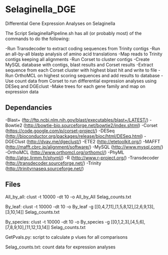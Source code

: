 Selaginella_DGE
===============

Differential Gene Expression Analyses on Selaginella

The Script SelaginellaPipeline.sh has all (or probably most) of the commands to do the following:

-Run Transdecoder to extract coding sequences from Trinity contigs
-Run an all-by-all blastp analysis of amino acid translations
-Map reads to Trinity contigs keeping all alignments
-Run Corset to cluster contigs
-Create MySQL database with contigs, blast results and Corset results
-Extract sequence from each Corset cluster with highest blast hit and write to file
-Run OrthoMCL on highest scoring sequences and add results to database
-Use count data from Corset to run differential expression analyses using DESeq and DGEclust
-Make trees for each gene family and map on expression data

Dependancies
------------
-Blast+ (ftp://ftp.ncbi.nlm.nih.gov/blast/executables/blast+/LATEST/)
-Bowtie2 (http://bowtie-bio.sourceforge.net/bowtie2/index.shtml)
-Corset (https://code.google.com/p/corset-project/)
-DESeq (http://bioconductor.org/packages/release/bioc/html/DESeq.html)
-DGEClust (http://dvav.me/dgeclust/)
-ETE2 (http://etetoolkit.org/)
-MAFFT (http://mafft.cbrc.jp/alignment/software/)
-MySQL (http://www.mysql.com/)
-OrthoMCL (http://www.orthomcl.org/orthomcl/)
-PhyML (http://atgc.lirmm.fr/phyml/)
-R (http://www.r-project.org/)
-Transdecoder (http://transdecoder.sourceforge.net/)
-Trinity (http://trinityrnaseq.sourceforge.net/)

Files
-----

All_by_all:
clust -t 10000 -dt 10 -o All_by_All Selag_counts.txt 

By_leaf:
clust -t 10000 -dt 10 -o By_leaf -g [[0,4,7,11],[1,5,8,12],[2,6,9,13],[3,10,14]] Selag_counts.txt

By_species:
clust -t 10000 -dt 10 -o By_species -g [[0,1,2,3],[4,5,6],[7,8,9,10],[11,12,13,14]] Selag_counts.txt 

GetPvals.py: script to calculate p vlues for all comparisons

Selag_counts.txt: count data for expression analyses


